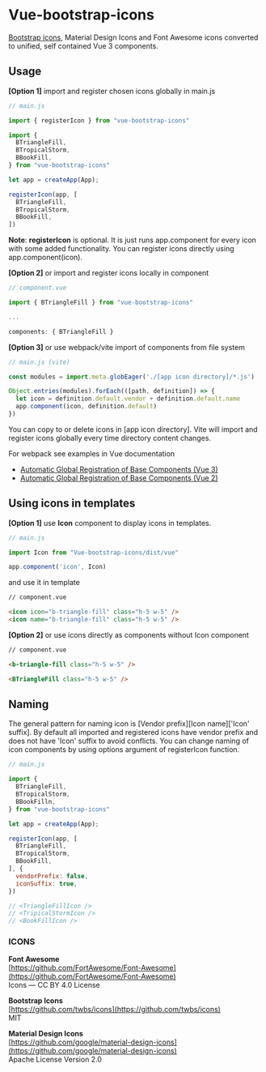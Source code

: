 # Vue-bootstrap-icons

[Bootstrap icons](https://https://icons.getbootstrap.com/), Material Design Icons and Font Awesome icons converted to unified, self contained Vue 3 components. 

## Usage

**[Option 1]** import and register chosen icons globally in main.js

```js
// main.js

import { registerIcon } from "vue-bootstrap-icons"

import { 
  BTriangleFill,
  BTropicalStorm,
  BBookFill,
} from "vue-bootstrap-icons"

let app = createApp(App);

registerIcon(app, [
  BTriangleFill,
  BTropicalStorm,
  BBookFill,
])
```

**Note**: **registerIcon** is optional. It is just runs app.component for every icon with some added functionality. You can register icons directly using app.component(icon). 

**[Option 2]** or import and register icons locally in component

```js
// component.vue

import { BTriangleFill } from "vue-bootstrap-icons"

...

components: { BTriangleFill }
```

**[Option 3]** or use webpack/vite import of components from file system

```js
// main.js (vite)

const modules = import.meta.globEager('./[app icon directory]/*.js')

Object.entries(modules).forEach(([path, definition]) => {
  let icon = definition.default.vendor + definition.default.name
  app.component(icon, definition.default)
})
```

You can copy to or delete icons in [app icon directory]. Vite will import and register icons globally every time directory content changes.

For webpack see examples in Vue documentation
* [Automatic Global Registration of Base Components (Vue 3)](https://v3.vuejs.org/cookbook/automatic-global-registration-of-base-components.html#base-example)
* [Automatic Global Registration of Base Components (Vue 2)](https://vuejs.org/v2/guide/components-registration.html#Automatic-Global-Registration-of-Base-Components)

## Using icons in templates

**[Option 1]** use **Icon** component to display icons in templates.

```js
// main.js

import Icon from "Vue-bootstrap-icons/dist/vue"

app.component('icon', Icon)
```

and use it in template

```html
// component.vue

<icon icon="b-triangle-fill" class="h-5 w-5" />
<icon name="b-triangle-fill" class="h-5 w-5" />
```

**[Option 2]** or use icons directly as components without Icon component

```html
// component.vue

<b-triangle-fill class="h-5 w-5" />

<BTriangleFill class="h-5 w-5" />
```

## Naming

The general pattern for naming icon is [Vendor prefix][Icon name]['Icon' suffix]. By default all imported and registered icons have vendor prefix and does not have 'Icon' suffix to avoid conflicts. You can change naming of icon components by using options argument of registerIcon function.

```js
// main.js

import { 
  BTriangleFill,
  BTropicalStorm,
  BBookFilln,
} from "vue-bootstrap-icons"

let app = createApp(App);

registerIcon(app, [
  BTriangleFill,
  BTropicalStorm,
  BBookFill,
], {
  vendorPrefix: false,
  iconSuffix: true,
})

// <TriangleFillIcon />
// <TripicalStormIcon />
// <BookFillIcon />
```

### ICONS

**Font Awesome**  
[https://github.com/FortAwesome/Font-Awesome](https://github.com/FortAwesome/Font-Awesome)  
Icons — CC BY 4.0 License

**Bootstrap Icons**  
[https://github.com/twbs/icons](https://github.com/twbs/icons)  
MIT

**Material Design Icons**  
[https://github.com/google/material-design-icons](https://github.com/google/material-design-icons)  
Apache License Version 2.0
